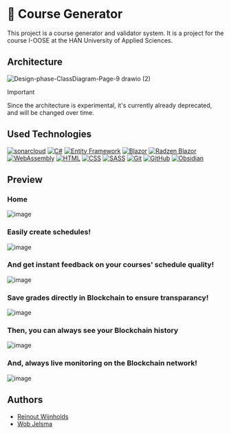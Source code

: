 # 📄 Course Generator
This project is a course generator and validator system. 
It is a project for the course I-OOSE at the HAN University of Applied Sciences.

## Architecture
![Design-phase-ClassDiagram-Page-9 drawio (2)](https://github.com/user-attachments/assets/048613d3-8df4-4275-b0f1-0bb635575135)


> [!IMPORTANT]  
> Since the architecture is experimental, it's currently already deprecated, and will be changed over time. 

## Used Technologies
[![sonarcloud](https://img.shields.io/badge/SonarCloud-Quality_Gate-2A2F40?style=for-the-badge&logo=sonarcloud&logoColor=white)](https://sonarcloud.io/summary/new_code?id=ReinoutWW_HAN-CourseGenerator)
[![C#](https://img.shields.io/badge/C%23-Programming-239120?style=for-the-badge&logo=csharp&logoColor=white)](https://learn.microsoft.com/en-us/dotnet/csharp/)
[![Entity Framework](https://img.shields.io/badge/Entity_Framework-ORM-512BD4?style=for-the-badge&logo=dotnet&logoColor=white)](https://learn.microsoft.com/en-us/ef/)
[![Blazor](https://img.shields.io/badge/Blazor-UI_Framework-512BD4?style=for-the-badge&logo=blazor&logoColor=white)](https://blazor.net)
[![Radzen Blazor](https://img.shields.io/badge/Radzen_Blazor-UI_Components-5C2D91?style=for-the-badge&logo=radzen&logoColor=white)](https://blazor.radzen.com/)
[![WebAssembly](https://img.shields.io/badge/WebAssembly-Binary_Instruction_Format-654FF0?style=for-the-badge&logo=webassembly&logoColor=white)](https://webassembly.org/)
[![HTML](https://img.shields.io/badge/HTML5-Markup-FF5733?style=for-the-badge&logo=html5&logoColor=white)](https://developer.mozilla.org/en-US/docs/Web/HTML)
[![CSS](https://img.shields.io/badge/CSS3-Styling-1572B6?style=for-the-badge&logo=css3&logoColor=white)](https://developer.mozilla.org/en-US/docs/Web/CSS)
[![SASS](https://img.shields.io/badge/SASS-Styling-CC6699?style=for-the-badge&logo=sass&logoColor=white)](https://sass-lang.com/)
[![Git](https://img.shields.io/badge/Git-Version_Control-F05032?style=for-the-badge&logo=git&logoColor=white)](https://git-scm.com/)
[![GitHub](https://img.shields.io/badge/GitHub-Code_Hosting-181717?style=for-the-badge&logo=github&logoColor=white)](https://github.com/)
[![Obsidian](https://img.shields.io/badge/Obsidian-Knowledge_Management-483699?style=for-the-badge&logo=obsidian&logoColor=white)](https://obsidian.md/)

## Preview

### Home
![image](https://github.com/user-attachments/assets/589f6a74-44b3-404f-8d7c-e8a373c01f9d)

### Easily create schedules!
![image](https://github.com/user-attachments/assets/afcfddbd-c9c2-439e-a179-fe3bf7d01348)

### And get instant feedback on your courses' schedule quality!
![image](https://github.com/user-attachments/assets/b18fdab6-54e0-4b7a-bac0-53b0ea4d79c0)

### Save grades directly in Blockchain to ensure transparancy!
![image](https://github.com/user-attachments/assets/b74d0e72-d001-4e5c-bdc6-9ef06796db9f)

### Then, you can always see your Blockchain history
![image](https://github.com/user-attachments/assets/1c698172-75cf-40dc-a1f5-9a4f5af3e3d4)

### And, always live monitoring on the Blockchain network!
![image](https://github.com/user-attachments/assets/6f0f88f1-cc14-4280-83a7-d07bf86c457f)


## Authors
- [Reinout Wijnholds](https://github.com/ReinoutWW)
- [Wob Jelsma](https://github.com/wobedydob)
